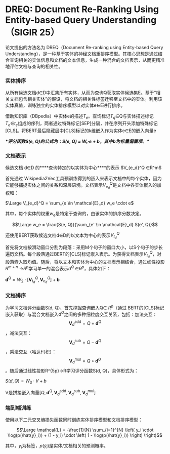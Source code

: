 # DREQ: Document Re-Ranking Using Entity-based Query Understanding（SIGIR 25）

论文提出的方法名为 DREQ（Document Re-ranking using Entity-based Query Understanding），是一种基于实体的神经文档重排序模型。其核心思想是通过结合查询相关的实体信息和文档的文本信息，生成一种混合的文档表示，从而更精准地评估文档与查询的相关性。



### 实体排序

从所有候选文档d∈D中汇集所有实体，从而为查询Q获取实体候选集E。基于“相关文档包含相关实体”的假设，将文档的相关性标签迁移至文档中的实体。利用该实体真值，训练独立的实体排序模型以对实体e∈E进行排序。



借助知识库（DBpedia）中实体e的描述$T_e$。查询标记$T_q$∈Q与实体描述标记 $T_e$∈$t_e$组成的序列，两者通过特殊标记[SEP]分隔，并在序列开头添加特殊标记[CLS]。将BERT最后隐藏层中[CLS]标记的k维嵌入作为实体e∈E的嵌入向量e

***\*评分函数S(e, Q)的公式为：S(e, Q) = W₁·e + b，其中b为标量偏置项。\****



### 文档表示

候选文档 d∈D 的***\*查询特定的以实体为中心\****的表示 $V_{e_d}^Q $∈$R^m$

首先通过 Wikipedia2Vec工具预训练得到的嵌入来表示文档中的每个实体，因为它能够捕捉实体之间的关系和深层语境。文档表示$V_{e_d}^Q$是文档中各实体嵌入的加权和：

$\Large V_{e_d}^Q = \sum_{e \in \mathcal{E}_d} w_e \cdot e$

其中，每个实体的权重$w_e$是特定于查询的，由该实体的排序分数决定。

$$\Large w_e = \frac{S(e, Q)}{\sum_{e' \in \mathcal{E}_d} S(e', Q)}$$



还使用BERT获取候选文档d∈D的以文本为中心的表示$V_{t_d}^Q$

首先将文档按滑动窗口分割为段落：采用M个句子的窗口大小，以S个句子的步长遍历文档。每个段落通过BERT的[CLS]标记嵌入表示。为获得文档表示$V_{t_d}^Q$，对段落嵌入取均值。随后，将以文本和实体为中心的文档表示相结合，通过线性投影$R^{m+n}$ →$R^p$学习单一的混合表示$d^Q$ ∈$R^p$，具体如下：

$\mathbf{d}^Q = W_2 \cdot [\mathbf{V}_{t_d}^Q, \mathbf{V}_{e_d}^Q] + \mathbf{b}$



### 文档排序

为学习文档评分函数S(d, Q)，首先挖掘查询嵌入Q∈ $R^p$（通过 BERT的[CLS]标记嵌入获取）与混合文档嵌入$d^Q$之间的多种细粒度交互关系，包括：加法交互：$$\mathbf{V}_{d}^{\text{add}} = Q + \mathbf{d}^Q$$，减法交互：$$\mathbf{V}_{d}^{\text{sub}} = Q - \mathbf{d}^Q$$，乘法交互（哈达玛积）：$$\mathbf{V}_{d}^{\text{mul}} = Q \circ \mathbf{d}^Q$$。随后通过线性投影R^{5p}→R学习评分函数S(d, Q)，具体形式为：

$S(d, Q) = W_3·V + b$

V是拼接嵌入向量$[Q, \mathbf{d}^Q, \mathbf{V}_{d}^{\text{add}}, \mathbf{V}_{d}^{\text{sub}}, \mathbf{V}_{d}^{\text{mul}}]$



### 端到端训练

使用以下二元交叉熵损失函数同时训练实体排序模型和文档排序模型：

$$\Large \mathcal{L} = -\frac{1}{N} \sum_{i=1}^{N} \left( y_i \cdot \log(p(\hat{y}_i)) + (1 - y_i) \cdot \left( 1 - \log(p(\hat{y}_i)) \right) \right)$$

其中，$y_i$为标签，$p(\hat{y}_i)$是实体/文档相关的预测概率。
